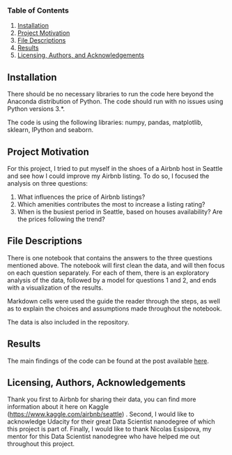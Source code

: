 
### Table of Contents

1. [Installation](#installation)
2. [Project Motivation](#motivation)
3. [File Descriptions](#files)
4. [Results](#results)
5. [Licensing, Authors, and Acknowledgements](#licensing)

## Installation <a name="installation"></a>

There should be no necessary libraries to run the code here beyond the Anaconda distribution of Python.  The code should run with no issues using Python versions 3.*. 

The code is using the following libraries: numpy, pandas, matplotlib, sklearn, IPython and seaborn.

## Project Motivation<a name="motivation"></a>

For this project, I tried to put myself in the shoes of a Airbnb host in Seattle and see how I could improve my Airbnb listing. To do so, I focused the analysis on three questions:

1. What influences the price of Airbnb listings?
2. Which amenities contributes the most to increase a listing rating?
3. When is the busiest period in Seattle, based on houses availability? Are the prices following the trend?

## File Descriptions <a name="files"></a>

There is one notebook that contains the answers to the three questions mentioned above. The notebook will first clean the data, and will then focus on each question separately. For each of them, there is an exploratory analysis of the data, followed by a model for questions 1 and 2, and ends with a visualization of the results.

Markdown cells were used the guide the reader through the steps, as well as to explain the choices and assumptions made throughout the notebook.

The data is also included in the repository.

## Results<a name="results"></a>

The main findings of the code can be found at the post available [here](post_link).

## Licensing, Authors, Acknowledgements<a name="licensing"></a>

Thank you first to Airbnb for sharing their data, you can find more information about it here on Kaggle (https://www.kaggle.com/airbnb/seattle) . Second, I would like to acknowledge Udacity for their great Data Scientist nanodegree of which this project is part of. Finally, I would like to thank Nicolas Essipova, my mentor for this Data Scientist nanodegree who have helped me out throughout this project.

